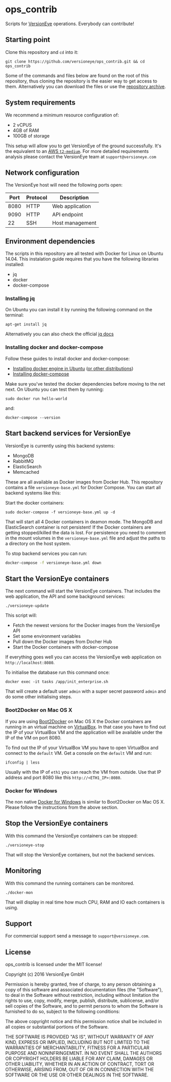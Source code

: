 # ops_contrib

Scripts for [VersionEye](https://www.versioneye.com) operations. Everybody can contribute!

## Starting point

Clone this repository and `cd` into it:

`git clone https://github.com/versioneye/ops_contrib.git && cd ops_contrib`

Some of the commands and files below are found on the root of this repository, thus cloning the repository is the easier way to get access to them. Alternatively you can download the files or use the [repository archive](https://github.com/versioneye/ops_contrib/archive/master.zip).

## System requirements

We recommend a minimum resource configuration of:
 - 2 vCPUS
 - 4GB of RAM
 - 100GB of storage

This setup will allow you to get VersionEye of the ground successfully. It's the equivalent to an [AWS `t2-medium`](https://aws.amazon.com/ec2/instance-types/). For more detailed requirements analysis please contact the VersionEye team at `support@versioneye.com`

## Network configuration

The VersionEye host will need the following ports open:

| Port  | Protocol  | Description  |
|---|---|---|
| 8080  | HTTP | Web application  |
| 9090  | HTTP | API endpoint     |
| 22  | SSH | Host management     |


## Environment dependencies

The scripts in this repository are all tested with Docker for Linux on Ubuntu 14.04. This instalation guide requires that you have the following libraries installed:
 - jq
 - docker
 - docker-compose

### Installing jq

On Ubuntu you can install it by running the following command on the terminal:
```
apt-get install jq
```

Alternatively you can also check the official [jq docs](https://stedolan.github.io/jq/)

### Installing docker and docker-compose

Follow these guides to install docker and docker-compose:
 - [Installing docker engine in Ubuntu](https://docs.docker.com/engine/installation/linux/ubuntulinux/) ([or other distributions](https://docs.docker.com/engine/installation/))
 - [Installing docker-compose](https://docs.docker.com/compose/install/)

Make sure you've tested the docker dependencies before moving to the net next. On Ubuntu you can test them by running:

```
sudo docker run hello-world
```

and:

```
docker-compose --version
```

## Start backend services for VersionEye

VersionEye is currently using this backend systems:

  - MongoDB
  - RabbitMQ
  - ElasticSearch
  - Memcached


These are all available as Docker images from Docker Hub. This repository contains a file `versioneye-base.yml` for Docker Compose. You can start all backend systems like this:

Start the docker containers:

```
sudo docker-compose -f versioneye-base.yml up -d
```

That will start all 4 Docker containers in deamon mode.
The MongoDB and ElasticSearch container is not persistent! If the Docker containers are
getting stopped/killed the data is lost. For persistence you need to comment in the
mount volumes in the `versioneye-base.yml` file and adjust the paths to a directory on the host system.

To stop backend services you can run:

```sh
docker-compose -f versioneye-base.yml down
```

## Start the VersionEye containers

The next command will start the VersionEye containers. That includes the web application, the API and some background services:

```
./versioneye-update
```

This script will:

 - Fetch the newest versions for the Docker images from the VersionEye API
 - Set some environment variables
 - Pull down the Docker images from Docher Hub
 - Start the Docker containers with docker-compose

If everything goes well you can access the VersionEye web application on `http://localhost:8080`.

To initialise the database run this command once:

```
docker exec -it tasks /app/init_enterprise.sh
```

That will create a default user `admin` with a super secret password `admin` and do some other initialising steps.

### Boot2Docker on Mac OS X

If you are using [Boot2Docker](http://boot2docker.io/) on Mac OS X the Docker containers are running in an virtual machine
on [VirtualBox](https://www.virtualbox.org/wiki/Downloads). In that case you have to find out the IP of your VirtualBox VM and the application
will be available under the IP of the VM on port 8080.

To find out the IP of your VirtualBox VM you have to open VirtualBox and connect to the `default` VM.
Get a console on the `default` VM and run:

```
ifconfig | less
```

Usually with the IP of `eth1` you can reach the VM from outside. Use that IP address and port 8080 like this `http://<ETH1_IP>:8080`.

### Docker for Windows

The non native [Docker for Windows](https://docs.docker.com/windows/step_one/) is similar to Boot2Docker on Mac OS X. Please follow the instructions from the above section.

## Stop the VersionEye containers

With this command the VersionEye containers can be stopped:

```
./versioneye-stop
```

That will stop the VersionEye containers, but not the backend services.

## Monitoring

With this command the running containers can be monitored.

```
./docker-mon
```

That will display in real time how much CPU, RAM and IO each containers is using.

## Support

For commercial support send a message to `support@versioneye.com`.

## License

ops_contrib is licensed under the MIT license!

Copyright (c) 2016 VersionEye GmbH

Permission is hereby granted, free of charge, to any person obtaining a copy
of this software and associated documentation files (the "Software"), to deal
in the Software without restriction, including without limitation the rights
to use, copy, modify, merge, publish, distribute, sublicense, and/or sell
copies of the Software, and to permit persons to whom the Software is
furnished to do so, subject to the following conditions:

The above copyright notice and this permission notice shall be included in all
copies or substantial portions of the Software.

THE SOFTWARE IS PROVIDED "AS IS", WITHOUT WARRANTY OF ANY KIND, EXPRESS OR
IMPLIED, INCLUDING BUT NOT LIMITED TO THE WARRANTIES OF MERCHANTABILITY,
FITNESS FOR A PARTICULAR PURPOSE AND NONINFRINGEMENT. IN NO EVENT SHALL THE
AUTHORS OR COPYRIGHT HOLDERS BE LIABLE FOR ANY CLAIM, DAMAGES OR OTHER
LIABILITY, WHETHER IN AN ACTION OF CONTRACT, TORT OR OTHERWISE, ARISING FROM,
OUT OF OR IN CONNECTION WITH THE SOFTWARE OR THE USE OR OTHER DEALINGS IN THE
SOFTWARE.
